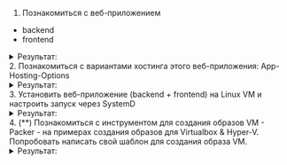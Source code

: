1. Познакомиться с веб-приложением
- backend
- frontend
<details><summary>Результат:</summary>

</details>
2. Познакомиться с вариантами хостинга этого веб-приложения:
App-Hosting-Options
<details><summary>Результат:</summary>

</details>
3. Установить веб-приложение (backend + frontend) на Linux VM и настроить запуск через SystemD
<details><summary>Результат:</summary>

</details>
4. (**) Познакомиться с инструментом для создания образов VM - Packer - на примерах создания образов для Virtualbox & Hyper-V. Попробовать написать свой шаблон для создания образа VM.
<details><summary>Результат:</summary>

</details>
